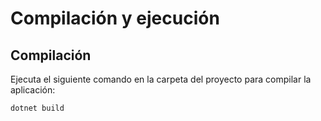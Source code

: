 # Compilación y ejecución

## Compilación
Ejecuta el siguiente comando en la carpeta del proyecto para compilar la aplicación:

```bash
dotnet build
